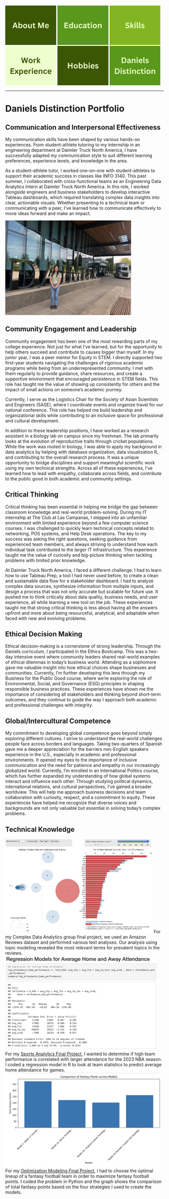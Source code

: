 [<img src="https://github.com/jayne-vankirk/images/blob/main/AboutMe.png" height="125"/>](README.md)
[<img src="https://github.com/jayne-vankirk/images/blob/main/Education.png" height="125"/>](Education.md)
[<img src="https://github.com/jayne-vankirk/images/blob/main/Skills.png" height="125"/>](Skills.md)
[<img src="https://github.com/jayne-vankirk/images/blob/main/Work Experience.png" height="125"/>](WorkExp.md)
[<img src="https://github.com/jayne-vankirk/images/blob/main/Hobbies.png" height="125"/>](Hobbies.md)
[<img src="https://github.com/jayne-vankirk/images/blob/main/DanielsDistinction.png" height="125"/>](DanielsDistinction.md)
<a name="top"></a>
<hr>

# Daniels Distinction Portfolio

## Communication and Interpersonal Effectiveness
My communication skills have been shaped by various hands-on experiences. From student-athlete tutoring to my internship in an engineering department at Daimler Truck North America, I have successfully adapted my communication style to suit different learning preferences, experience levels, and knowledge in the area. 

As a student-athlete tutor, I worked one-on-one with student-athletes to support their academic success in classes like INFO 3140. This past summer, I collaborated with cross-functional teams as an Engineering Data Analytics Intern at Daimler Truck North America. In this role, I worked alongside engineers and business stakeholders to develop interactive Tableau dashboards, which required translating complex data insights into clear, actionable visuals. Whether presenting to a technical team or communicating with a peer, I’ve learned how to communicate effectively to move ideas forward and make an impact.

<img src="https://github.com/jayne-vankirk/images/blob/main/022567CA-A73A-4C54-B875-1D60A0C9EA7E_1_105_c.jpeg" height="300"/>

## Community Engagement and Leadership
Community engagement has been one of the most rewarding parts of my college experience. Not just for what I’ve learned, but for the opportunity to help others succeed and contribute to causes bigger than myself. In my junior year, I was a peer mentor for Equity in STEM. I directly supported two first-year students navigating the challenges of rigorous academic programs while being from an underrepresented community. I met with them regularly to provide guidance, share resources, and create a supportive environment that encouraged persistence in STEM fields. This role has taught me the value of showing up consistently for others and the impact of small actions on someone’s academic journey.

Currently, I serve as the Logistics Chair for the Society of Asian Scientists and Engineers (SASE), where I coordinate events and organize travel for our national conference. This role has helped me build leadership and organizational skills while contributing to an inclusive space for professional and cultural development.

In addition to these leadership positions, I have worked as a research assistant in a biology lab on campus since my freshman. The lab primarily looks at the evolution of reproductive traits through cricket populations. While the work was rooted in biology, I was able to apply my background in data analytics by helping with database organization, data visualization R, and contributing to the overall research process. It was a unique opportunity to bridge disciplines and support meaningful scientific work using my own technical strengths. Across all of these experiences, I’ve learned how to lead with empathy, collaborate across fields, and contribute to the public good in both academic and community settings.

## Critical Thinking
Critical thinking has been essential in helping me bridge the gap between classroom knowledge and real-world problem-solving. During my IT internship at The Club at Las Campanas, I stepped into an unfamiliar environment with limited experience beyond a few computer science courses. I was challenged to quickly learn technical concepts related to networking, POS systems, and Help Desk operations. The key to my success was asking the right questions, seeking guidance from experienced team members, and always striving to understand how each individual task contributed to the larger IT infrastructure. This experience taught me the value of curiosity and big-picture thinking when tackling problems with limited prior knowledge.

At Daimler Truck North America, I faced a different challenge. I had to learn how to use Tableau Prep, a tool I had never used before, to create a clean and sustainable data flow for a stakeholder dashboard. I had to analyze complex data sources, synthesize information from multiple inputs, and design a process that was not only accurate but scalable for future use. It pushed me to think critically about data quality, business needs, and user experience, all while learning a new tool on the job. These experiences taught me that strong critical thinking is less about having all the answers upfront and more about being resourceful, analytical, and adaptable when faced with new and evolving problems.

## Ethical Decision Making
Ethical decision-making is a cornerstone of strong leadership. Through the Daniels curriculum, I participated in the Ethics Bootcamp. This was a two-day intensive event where community leaders shared real-world examples of ethical dilemmas in today’s business world. Attending as a sophomore gave me valuable insight into how ethical choices shape businesses and communities. Currently, I’m further developing this lens through my Business for the Public Good course, where we’re exploring the role of Environmental, Social, and Governance (ESG) principles in shaping responsible business practices. These experiences have shown me the importance of considering all stakeholders and thinking beyond short-term outcomes, and they continue to guide the way I approach both academic and professional challenges with integrity.


## Global/Intercultural Competence
My commitment to developing global competence goes beyond simply exploring different cultures. I strive to understand the real-world challenges people face across borders and languages. Taking two-quarters of Spanish gave me a deeper appreciation for the barriers non-English speakers experience in the U.S., especially in academic and professional environments. It opened my eyes to the importance of inclusive communication and the need for patience and empathy in our increasingly globalized world. Currently, I’m enrolled in an International Politics course, which has further expanded my understanding of how global systems interact and influence each other. Through studying political dynamics, international relations, and cultural perspectives, I’ve gained a broader worldview. This will help me approach business decisions and team collaboration with curiosity, respect, and a commitment to equity. These experiences have helped me recognize that diverse voices and backgrounds are not only valuable but essential in solving today’s complex problems.

## Technical Knowledge

<img src="https://github.com/jayne-vankirk/images/blob/main/TopicModeling.png" height="300"/>
For my Complex Data Analytics group final project, we used an Amazon Reviews dataset and performed various text analyses. Our analysis using topic modeling revealed the most relevant terms for prevalent topics in the reviews.

<img src="https://github.com/jayne-vankirk/images/blob/main/SportsAnalytics.png" height="300"/>
For my <a href="https://jayne-vankirk.github.io/BIA/Sports_Analytics_Final_Blog_VanKirk.html" target="_blank">Sports Analytics Final Project</a>, I wanted to determine if high team performance is correlated with larger attendance for the 2023 NBA season. I coded a regression model in R to look at team statistics to predict average home attendance for games. 

<img src="https://github.com/jayne-vankirk/images/blob/main/OptimizationModeling.png" height="300"/>
For my <a href="https://github.com/jayne-vankirk/BIA/Optimization_Final_Project.html" target="_blank">Optimization Modeling Final Project</a>, I had to choose the optimal lineup of a fantasy football team in order to maximize fantasy football points. I coded the problem in Python and the graph shows the comparison of total fantasy points based on the four strategies I used to create the models.
